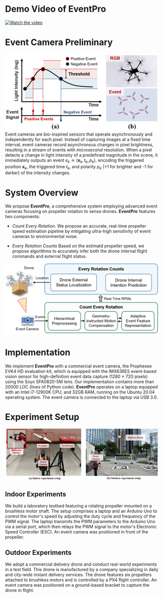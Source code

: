 # Demo Video of EventPro

[![Watch the video](https://img.youtube.com/vi/m2PPeahVJCQ/0.jpg)](https://www.youtube.com/watch?v=m2PPeahVJCQ)

# Event Camera Preliminary
![evcam](event_camera.png)
Event cameras are bio-inspired sensors that operate asynchronously and independently for each pixel. Instead of capturing images at a fixed time interval, event cameras record asynchronous changes in pixel brightness, resulting in a stream of events with *microsecond* resolution. When a pixel detects a change in light intensity of a predefined magnitude in the scene, it immediately outputs an event $e_k \doteq \left(\mathbf{x}_k, t_k, p_k\right)$, encoding the triggered position $\mathbf{x}_k$, the triggered time $t_k$, and polarity $p_k$ (+1 for brighter and -1 for darker) of the intensity changes.

# System Overview
We propose **EventPro**, a comprehensive system employing advanced event cameras focusing on propeller rotation to sense drones.
**EventPro** features two components:

- *Count Every Rotation*. We propose an accurate, real-time propeller speed estimation pipeline by mitigating ultra-high sensitivity of event cameras to environmental noise.

- *Every Rotation Counts* Based on the estimatd propeller speed, we propose algorithms to accurately infer both the drone internal flight commands and external flight status.

![overview](overview.png)

# Implementation
We implement **EventPro** with a commercial event camera, the Prophesee EVK4 HD evaluation kit, which is equipped with the IMX636ES event-based vision sensor for high-definition event data capture (1280 × 720 pixels) using the Soyo SFA0820-5M lens. Our implementation contains more than 20000 LOC (lines of Python code). **EventPro** operates on a laptop equipped with an Intel i7-12900K CPU, and 32GB RAM, running on the Ubuntu 20.04 operating system. The event camera is connected to the laptop via USB 3.0.

# Experiment Setup
![setup](setup.png)
## Indoor Experiments
We build a laboratory testbed featuring a rotating propeller mounted on a brushless motor shaft. The setup comprises a laptop and an Arduino Uno to control the motor's speed by adjusting the duty cycle and frequency of the PWM signal. The laptop transmits the PWM parameters to the Arduino Uno via a serial port, which then relays the PWM signal to the motor's Electronic Speed Controller (ESC). An event camera was positioned in front of the propeller.

## Outdoor Experiments
We adopt a commercial delivery drone and conduct real-world experiments in a test field. This drone is manufactured by a company specializing in daily and city-wide instant delivery services. The drone features six propellers attached to brushless motors and is controlled by a PX4 flight controller. An event camera was positioned on a ground-based bracket to capture the drone in flight.


